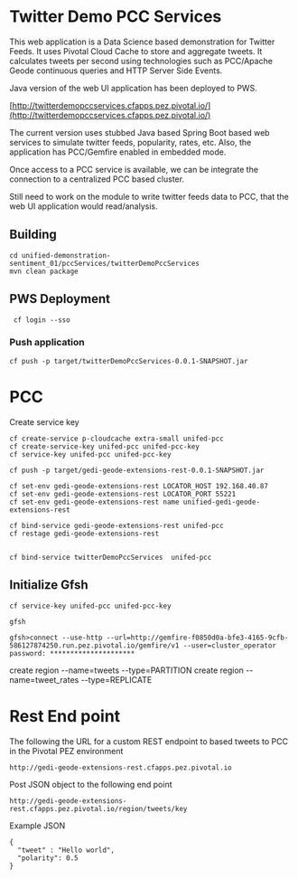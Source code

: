 # Twitter Demo PCC Services

This web application is a Data Science based demonstration for Twitter Feeds.
It uses Pivotal Cloud Cache to store and aggregate tweets.
It calculates tweets per second using technologies such
as  PCC/Apache Geode continuous queries and HTTP Server Side Events.

Java version of the web UI application has been deployed to PWS.


[http://twitterdemopccservices.cfapps.pez.pivotal.io/](http://twitterdemopccservices.cfapps.pez.pivotal.io/)

The current version uses stubbed Java based Spring Boot based web 
services to simulate twitter feeds, popularity, rates, etc.
Also, the application has PCC/Gemfire enabled in embedded mode.

Once access to a PCC service is available, we can be integrate the connection to 
a centralized PCC based cluster.

Still need to work on the module to write twitter feeds data to PCC, that the web 
UI application would read/analysis.

## Building

	cd unified-demonstration-sentiment_01/pccServices/twitterDemoPccServices
	mvn clean package

## PWS Deployment 

	 cf login --sso 
	 
### Push application
	 
	cf push -p target/twitterDemoPccServices-0.0.1-SNAPSHOT.jar


# PCC

Create service key 

	cf create-service p-cloudcache extra-small unifed-pcc
	cf create-service-key unifed-pcc unifed-pcc-key
	cf service-key unifed-pcc unifed-pcc-key
	
	cf push -p target/gedi-geode-extensions-rest-0.0.1-SNAPSHOT.jar
	
	cf set-env gedi-geode-extensions-rest LOCATOR_HOST 192.168.40.87
	cf set-env gedi-geode-extensions-rest LOCATOR_PORT 55221
	cf set-env gedi-geode-extensions-rest name unified-gedi-geode-extensions-rest
	
	cf bind-service gedi-geode-extensions-rest unifed-pcc
	cf restage gedi-geode-extensions-rest
	
	
	cf bind-service twitterDemoPccServices  unifed-pcc


## Initialize Gfsh

	cf service-key unifed-pcc unifed-pcc-key
	
	gfsh
	
	gfsh>connect --use-http --url=http://gemfire-f0850d0a-bfe3-4165-9cfb-586127874250.run.pez.pivotal.io/gemfire/v1 --user=cluster_operator
	password: *********************



 
create region --name=tweets --type=PARTITION
create region --name=tweet_rates --type=REPLICATE



# Rest End point

The following the URL for a custom REST endpoint to based tweets to PCC in the Pivotal PEZ environment


	http://gedi-geode-extensions-rest.cfapps.pez.pivotal.io



Post JSON object to the following end point

	http://gedi-geode-extensions-rest.cfapps.pez.pivotal.io/region/tweets/key

Example JSON


	{
	  "tweet" : "Hello world",
	  "polarity": 0.5
	}

